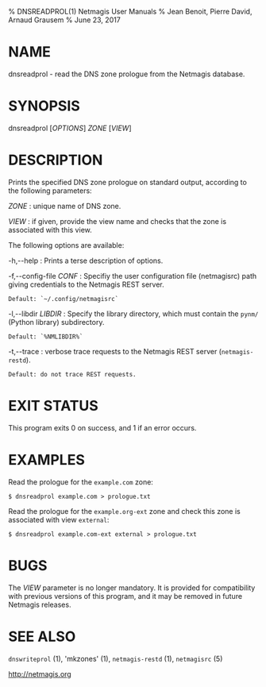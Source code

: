 % DNSREADPROL(1) Netmagis User Manuals
% Jean Benoit, Pierre David, Arnaud Grausem
% June 23, 2017

# NAME

dnsreadprol - read the DNS zone prologue from the Netmagis database.


# SYNOPSIS

dnsreadprol [*OPTIONS*] *ZONE* [*VIEW*]


# DESCRIPTION

Prints the specified DNS zone prologue on standard output, according
to the following parameters:


*ZONE*
  : unique name of DNS zone.

*VIEW*
  : if given, provide the view name and checks that the zone is associated
    with this view.

The following options are available:

-h,--help
  : Prints a terse description of options.

-f,--config-file *CONF*
  : Specifiy the user configuration file (netmagisrc) path giving
    credentials to the Netmagis REST server.

    Default: `~/.config/netmagisrc`

-l,--libdir *LIBDIR*
  : Specify the library directory, which must contain the
    `pynm/` (Python library) subdirectory.

    Default: `%NMLIBDIR%`

-t,--trace
  : verbose trace requests to the Netmagis REST server (`netmagis-restd`).

    Default: do not trace REST requests.


# EXIT STATUS

This program exits 0 on success, and 1 if an error occurs.


# EXAMPLES


Read the prologue for the `example.com` zone:

    $ dnsreadprol example.com > prologue.txt

Read the prologue for the `example.org-ext` zone and check this 
zone is associated with view `external`:

    $ dnsreadprol example.com-ext external > prologue.txt


# BUGS

The *VIEW* parameter is no longer mandatory. It is provided for
compatibility with previous versions of this program, and it may be
removed in future Netmagis releases.


# SEE ALSO

`dnswriteprol` (1),
'mkzones' (1),
`netmagis-restd` (1),
`netmagisrc` (5)

<http://netmagis.org>

